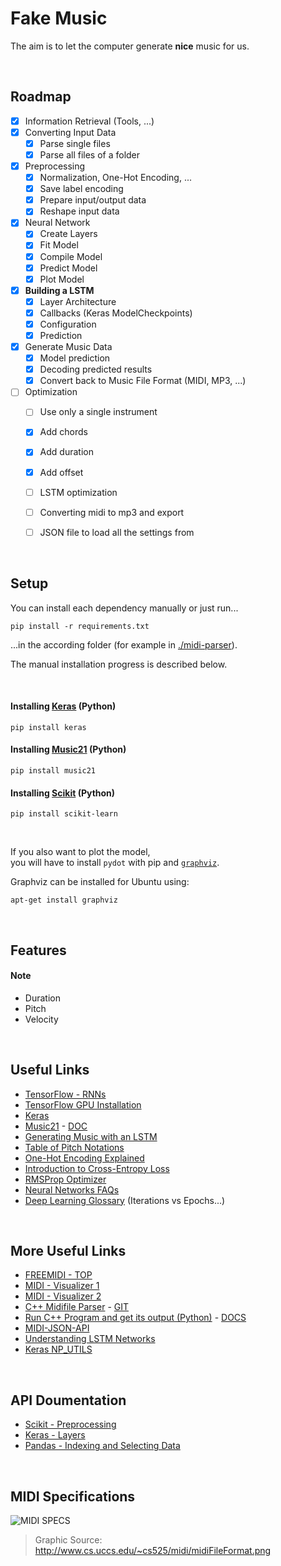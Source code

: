 # Fake Music

The aim is to let the computer generate **nice** music for us.


<br/>

## Roadmap

- [X] Information Retrieval (Tools, ...)
- [X] Converting Input Data
  - [X] Parse single files
  - [X] Parse all files of a folder
- [X] Preprocessing
  - [X] Normalization, One-Hot Encoding, ...
  - [X] Save label encoding
  - [X] Prepare input/output data
  - [X] Reshape input data
- [X] Neural Network
  - [X] Create Layers
  - [X] Fit Model
  - [X] Compile Model
  - [X] Predict Model
  - [X] Plot Model
- [X] **Building a LSTM**
  - [X] Layer Architecture
  - [X] Callbacks (Keras ModelCheckpoints)
  - [X] Configuration
  - [X] Prediction
- [X] Generate Music Data
  - [X] Model prediction
  - [X] Decoding predicted results
  - [X] Convert back to Music File Format (MIDI, MP3, ...)
- [ ] Optimization
  - [ ] Use only a single instrument
  - [X] Add chords
  - [X] Add duration
  - [X] Add offset
  - [ ] LSTM optimization
  - [ ] Converting midi to mp3 and export
  - [ ] JSON file to load all the settings from


<br/>

## Setup

You can install each dependency manually or just run...
```
pip install -r requirements.txt
```
...in the according folder (for example in [./midi-parser](/midi-parser)).

The manual installation progress is described below.


<br/>

#### Installing [Keras](https://keras.io/) (Python)

```
pip install keras
```

#### Installing [Music21](http://web.mit.edu/music21/) (Python)

```
pip install music21
```

#### Installing [Scikit](http://scikit-learn.org/stable/index.html) (Python)

```
pip install scikit-learn
```

<br/>

If you also want to plot the model,  
you will have to install `pydot` with pip and [`graphviz`](https://www.graphviz.org/).  

Graphviz can be installed for Ubuntu using:
```
apt-get install graphviz
```


<br/>

## Features

#### Note

- Duration
- Pitch
- Velocity


<br/>

## Useful Links

- [TensorFlow - RNNs](https://www.tensorflow.org/tutorials/recurrent)
- [TensorFlow GPU Installation](http://www.python36.com/install-tensorflow-using-official-pip-pacakage/)
- [Keras](https://keras.io/)
- [Music21](http://web.mit.edu/music21/) - [DOC](http://web.mit.edu/music21/doc/index.html)
- [Generating Music with an LSTM](https://towardsdatascience.com/how-to-generate-music-using-a-lstm-neural-network-in-keras-68786834d4c5?gi=96843f92db52)
- [Table of Pitch Notations](https://en.wikipedia.org/wiki/Musical_note#Note_designation_in_accordance_with_octave_name)
- [One-Hot Encoding Explained](https://machinelearningmastery.com/why-one-hot-encode-data-in-machine-learning/)
- [Introduction to Cross-Entropy Loss](https://rdipietro.github.io/friendly-intro-to-cross-entropy-loss/)
- [RMSProp Optimizer](https://stackoverflow.com/a/41308962)
- [Neural Networks FAQs](http://www.faqs.org/faqs/ai-faq/neural-nets/part2/)
- [Deep Learning Glossary](https://deeplearning4j.org/glossary) (Iterations vs Epochs...)


<br/>

## More Useful Links

- [FREEMIDI - TOP](https://freemidi.org/topmidi)
- [MIDI - Visualizer 1](https://qiao.github.io/euphony/#15)
- [MIDI - Visualizer 2](https://onlinesequencer.net/import2/923f3ffa04375e7d54cff3b73aa49c1b?title=sweet-home-alabama.mid)
- [C++ Midifile Parser](https://midifile.sapp.org/) - [GIT](https://github.com/craigsapp/midifile)
- [Run C++ Program and get its output (Python)](https://stackoverflow.com/questions/7604621/call-external-program-from-python-and-get-its-output) - [DOCS](https://docs.python.org/3/library/subprocess.html#subprocess.check_output)
- [MIDI-JSON-API](https://github.com/rakannimer/midi-to-json-api/blob/master/index.js)
- [Understanding LSTM Networks](https://colah.github.io/posts/2015-08-Understanding-LSTMs/)
- [Keras NP_UTILS](https://github.com/keras-team/keras/blob/master/keras/utils/np_utils.py)


<br/>

## API Doumentation

- [Scikit - Preprocessing](http://scikit-learn.org/stable/modules/preprocessing.html#preprocessing)
- [Keras - Layers](https://keras.io/layers/about-keras-layers/)
- [Pandas - Indexing and Selecting Data](https://pandas-docs.github.io/pandas-docs-travis/indexing.html)


<br/>

## MIDI Specifications

![MIDI SPECS](http://www.cs.uccs.edu/~cs525/midi/midiFileFormat.png)  
> Graphic Source: http://www.cs.uccs.edu/~cs525/midi/midiFileFormat.png
